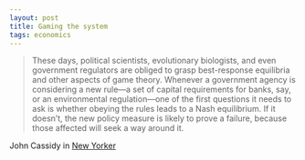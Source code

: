 ```yaml
---
layout: post
title: Gaming the system
tags: economics
---
```


> These days, political scientists, evolutionary biologists, and even government regulators are obliged to grasp best-response equilibria and other aspects of game theory. Whenever a government agency is considering a new rule—a set of capital requirements for banks, say, or an environmental regulation—one of the first questions it needs to ask is whether obeying the rules leads to a Nash equilibrium. If it doesn’t, the new policy measure is likely to prove a failure, because those affected will seek a way around it.

John Cassidy in [New Yorker]

[New Yorker]: http://nyr.kr/1HLLeVC